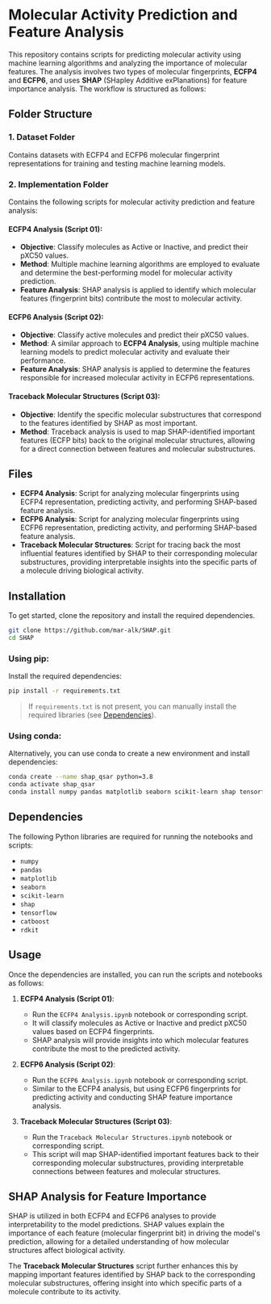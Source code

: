 
# Molecular Activity Prediction and Feature Analysis

This repository contains scripts for predicting molecular activity using machine learning algorithms and analyzing the importance of molecular features. The analysis involves two types of molecular fingerprints, **ECFP4** and **ECFP6**, and uses **SHAP** (SHapley Additive exPlanations) for feature importance analysis. The workflow is structured as follows:

## Folder Structure

### 1. **Dataset Folder**
Contains datasets with ECFP4 and ECFP6 molecular fingerprint representations for training and testing machine learning models.

### 2. **Implementation Folder**
Contains the following scripts for molecular activity prediction and feature analysis:

#### **ECFP4 Analysis (Script 01):**
- **Objective**: Classify molecules as Active or Inactive, and predict their pXC50 values.
- **Method**: Multiple machine learning algorithms are employed to evaluate and determine the best-performing model for molecular activity prediction.
- **Feature Analysis**: SHAP analysis is applied to identify which molecular features (fingerprint bits) contribute the most to molecular activity.

#### **ECFP6 Analysis (Script 02):**
- **Objective**: Classify active molecules and predict their pXC50 values.
- **Method**: A similar approach to **ECFP4 Analysis**, using multiple machine learning models to predict molecular activity and evaluate their performance.
- **Feature Analysis**: SHAP analysis is applied to determine the features responsible for increased molecular activity in ECFP6 representations.

#### **Traceback Molecular Structures (Script 03):**
- **Objective**: Identify the specific molecular substructures that correspond to the features identified by SHAP as most important.
- **Method**: Traceback analysis is used to map SHAP-identified important features (ECFP bits) back to the original molecular structures, allowing for a direct connection between features and molecular substructures.

## Files

- **ECFP4 Analysis**: Script for analyzing molecular fingerprints using ECFP4 representation, predicting activity, and performing SHAP-based feature analysis.
- **ECFP6 Analysis**: Script for analyzing molecular fingerprints using ECFP6 representation, predicting activity, and performing SHAP-based feature analysis.
- **Traceback Molecular Structures**: Script for tracing back the most influential features identified by SHAP to their corresponding molecular substructures, providing interpretable insights into the specific parts of a molecule driving biological activity.

## Installation

To get started, clone the repository and install the required dependencies.

```bash
git clone https://github.com/mar-alk/SHAP.git
cd SHAP
```

### Using pip:
Install the required dependencies:

```bash
pip install -r requirements.txt
```

> If `requirements.txt` is not present, you can manually install the required libraries (see [Dependencies](#dependencies)).

### Using conda:
Alternatively, you can use conda to create a new environment and install dependencies:

```bash
conda create --name shap_qsar python=3.8
conda activate shap_qsar
conda install numpy pandas matplotlib seaborn scikit-learn shap tensorflow catboost rdkit
```

## Dependencies

The following Python libraries are required for running the notebooks and scripts:

- `numpy`
- `pandas`
- `matplotlib`
- `seaborn`
- `scikit-learn`
- `shap`
- `tensorflow`
- `catboost`
- `rdkit`

## Usage

Once the dependencies are installed, you can run the scripts and notebooks as follows:

1. **ECFP4 Analysis (Script 01)**:
   - Run the `ECFP4 Analysis.ipynb` notebook or corresponding script.
   - It will classify molecules as Active or Inactive and predict pXC50 values based on ECFP4 fingerprints.
   - SHAP analysis will provide insights into which molecular features contribute the most to the predicted activity.

2. **ECFP6 Analysis (Script 02)**:
   - Run the `ECFP6 Analysis.ipynb` notebook or corresponding script.
   - Similar to the ECFP4 analysis, but using ECFP6 fingerprints for predicting activity and conducting SHAP feature importance analysis.

3. **Traceback Molecular Structures (Script 03)**:
   - Run the `Traceback Molecular Structures.ipynb` notebook or corresponding script.
   - This script will map SHAP-identified important features back to their corresponding molecular substructures, providing interpretable connections between features and molecular structures.

## SHAP Analysis for Feature Importance

SHAP is utilized in both ECFP4 and ECFP6 analyses to provide interpretability to the model predictions. SHAP values explain the importance of each feature (molecular fingerprint bit) in driving the model's prediction, allowing for a detailed understanding of how molecular structures affect biological activity.

The **Traceback Molecular Structures** script further enhances this by mapping important features identified by SHAP back to the corresponding molecular substructures, offering insight into which specific parts of a molecule contribute to its activity.
